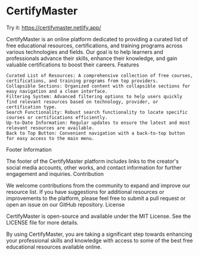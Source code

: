 # CertifyMaster

Try it: https://certifymaster.netlify.app/

CertifyMaster is an online platform dedicated to providing a curated list of free educational resources, certifications, and training programs across various technologies and fields. Our goal is to help learners and professionals advance their skills, enhance their knowledge, and gain valuable certifications to boost their careers.
Features

    Curated List of Resources: A comprehensive collection of free courses, certifications, and training programs from top providers.
    Collapsible Sections: Organized content with collapsible sections for easy navigation and a clean interface.
    Filtering System: Advanced filtering options to help users quickly find relevant resources based on technology, provider, or certification type.
    Search Functionality: Robust search functionality to locate specific courses or certifications efficiently.
    Up-to-Date Information: Regular updates to ensure the latest and most relevant resources are available.
    Back to Top Button: Convenient navigation with a back-to-top button for easy access to the main menu.

Footer Information

The footer of the CertifyMaster platform includes links to the creator's social media accounts, other works, and contact information for further engagement and inquiries.
Contribution

We welcome contributions from the community to expand and improve our resource list. If you have suggestions for additional resources or improvements to the platform, please feel free to submit a pull request or open an issue on our GitHub repository.
License

CertifyMaster is open-source and available under the MIT License. See the LICENSE file for more details.

By using CertifyMaster, you are taking a significant step towards enhancing your professional skills and knowledge with access to some of the best free educational resources available online.
